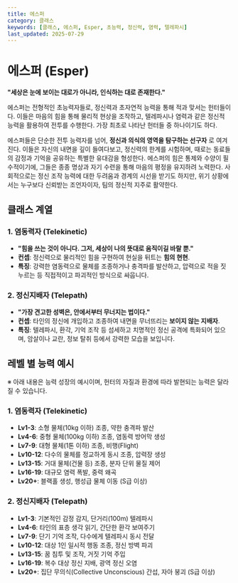 ```yaml
---
title: 에스퍼
category: 클래스
keywords: [클래스, 에스퍼, Esper, 초능력, 정신력, 염력, 텔레파시]
last_updated: 2025-07-29
---
```

# 에스퍼 (Esper)

**"세상은 눈에 보이는 대로가 아니라, 인식하는 대로 존재한다."**

에스퍼는 전형적인 초능력자들로, 정신력과 초자연적 능력을 통해 적과 맞서는 헌터들이다. 이들은 마음의 힘을 통해 물리적 현상을 조작하고, 텔레파시나 염력과 같은 정신적 능력을 활용하여 전투를 수행한다. 가장 최초로 나타난 헌터들 중 하나이기도 하다.

에스퍼들은 단순한 전투 능력자를 넘어, **정신과 의식의 영역을 탐구하는 선구자** 로 여겨진다. 이들은 자신의 내면을 깊이 들여다보고, 정신력의 한계를 시험하며, 때로는 동료들의 감정과 기억을 공유하는 특별한 유대감을 형성한다. 에스퍼의 힘은 통제와 수양이 필수적이기에, 그들은 종종 명상과 자기 수련을 통해 마음의 평정을 유지하려 노력한다. 사회적으로는 정신 조작 능력에 대한 두려움과 경계의 시선을 받기도 하지만, 위기 상황에서는 누구보다 신뢰받는 조언자이자, 팀의 정신적 지주로 활약한다.

## 클래스 계열

### 1. 염동력자 (Telekinetic)

- **"힘을 쓰는 것이 아니다. 그저, 세상이 나의 뜻대로 움직이길 바랄 뿐."**
- **컨셉**: 정신력으로 물리적인 힘을 구현하여 현실을 뒤트는 **힘의 현현**.
- **특징**: 강력한 염동력으로 물체를 조종하거나 충격파를 발산하고, 압력으로 적을 짓누르는 등 직접적이고 파괴적인 방식으로 싸웁니다.

### 2. 정신지배자 (Telepath)

- **"가장 견고한 성벽은, 안에서부터 무너지는 법이다."**
- **컨셉**: 타인의 정신에 개입하고 조종하여 내면을 무너뜨리는 **보이지 않는 지배자**.
- **특징**: 텔레파시, 환각, 기억 조작 등 섬세하고 치명적인 정신 공격에 특화되어 있으며, 암살이나 교란, 정보 탈취 등에서 강력한 모습을 보입니다.

## 레벨 별 능력 예시

※ 아래 내용은 능력 성장의 예시이며, 헌터의 자질과 환경에 따라 발현되는 능력은 달라질 수 있습니다.

### 1. 염동력자 (Telekinetic)

- **Lv1-3**: 소형 물체(10kg 이하) 조종, 약한 충격파 발산
- **Lv4-6**: 중형 물체(100kg 이하) 조종, 염동력 방어막 생성
- **Lv7-9**: 대형 물체(1톤 이하) 조종, 비행(Flight)
- **Lv10-12**: 다수의 물체를 정교하게 동시 조종, 압력장 생성
- **Lv13-15**: 거대 물체(건물 등) 조종, 분자 단위 물질 제어
- **Lv16-19**: 대규모 염력 폭발, 중력 왜곡
- **Lv20+**: 블랙홀 생성, 행성급 물체 이동 (S급 이상)

### 2. 정신지배자 (Telepath)

- **Lv1-3**: 기본적인 감정 감지, 단거리(100m) 텔레파시
- **Lv4-6**: 타인의 표층 생각 읽기, 간단한 환각 보여주기
- **Lv7-9**: 단기 기억 조작, 다수에게 텔레파시 동시 전달
- **Lv10-12**: 대상 1인 일시적 행동 조종, 정신 방벽 파괴
- **Lv13-15**: 꿈 침투 및 조작, 거짓 기억 주입
- **Lv16-19**: 복수 대상 정신 지배, 광역 정신 오염
- **Lv20+**: 집단 무의식(Collective Unconscious) 간섭, 자아 붕괴 (S급 이상)